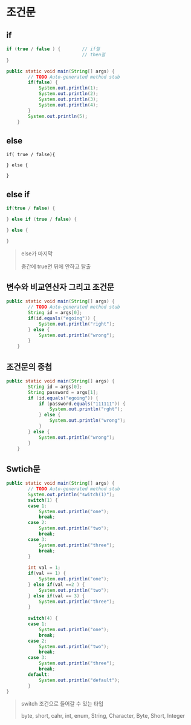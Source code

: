 # 조건문

## if

```java
if (true / false ) {		// if절
							// then절
}
```

```java
public static void main(String[] args) {
		// TODO Auto-generated method stub
		if(false) {
			System.out.println(1);
			System.out.println(2);
			System.out.println(3);
			System.out.println(4);
		}
		System.out.println(5);
	}
```



## else

```
if( true / false){

} else {

}
```



## else if

```java
if(true / false) {

} else if (true / false) {

} else {

}
```

> else가 마지막
>
> 중간에 true면 뒤에 안하고 탈출



## 변수와 비교연산자 그리고 조건문

```java
public static void main(String[] args) {
		// TODO Auto-generated method stub
		String id = args[0];
		if(id.equals("egoing")) {
			System.out.println("right");
		} else {
			System.out.println("wrong");
		}
	}
```



## 조건문의 중첩

```java
public static void main(String[] args) {
		String id = args[0];
		String password = args[1];
		if (id.equals("egoing")) {
			if (password.equals("111111")) {
				System.out.println("rght");
			} else {
				System.out.println("wrong");
			}
		} else {
			System.out.println("wrong");
		}
	}
```



## Swtich문

```java
public static void main(String[] args) {
		// TODO Auto-generated method stub
		System.out.println("switch(1)");
		switch(1) {
		case 1:
			System.out.println("one");
			break;
		case 2:
			System.out.println("two");
			break;
		case 3:
			System.out.println("three");
			break;
		}
		
		int val = 1;
		if(val == 1) {
			System.out.println("one");
		} else if(val ==2 ) {
			System.out.println("two");
		} else if(val == 3) {
			System.out.println("three");
		}
		
		switch(4) {
		case 1:
			System.out.println("one");
			break;
		case 2:
			System.out.println("two");
			break;
		case 3:
			System.out.println("three");
			break;
		default:
			System.out.println("default");
		}
}
```

> switch 조건으로 들어갈 수 있는 타입
>
> byte, short, cahr, int, enum, String, Character, Byte, Short, Integer



